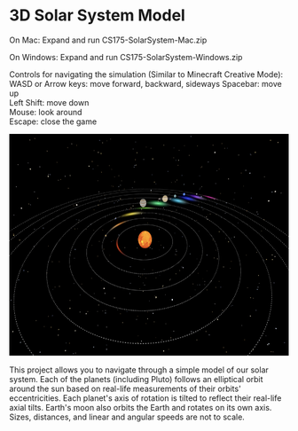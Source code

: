 # 3D Solar System Model

On Mac: Expand and run CS175-SolarSystem-Mac.zip

On Windows: Expand and run CS175-SolarSystem-Windows.zip

Controls for navigating the simulation (Similar to Minecraft Creative Mode):  
WASD or Arrow keys: move forward, backward, sideways Spacebar: move up  
Left Shift: move down  
Mouse: look around  
Escape: close the game

<img src="solarsystem.png" width="600" height="400">

This project allows you to navigate through a simple model of our solar system. Each of the planets (including Pluto) follows an elliptical orbit around the sun based on real-life
measurements of their orbits' eccentricities. Each planet's axis of rotation is tilted to reflect their real-life axial tilts. Earth's moon also orbits the Earth and rotates on its
own axis. Sizes, distances, and linear and angular speeds are not to scale.
